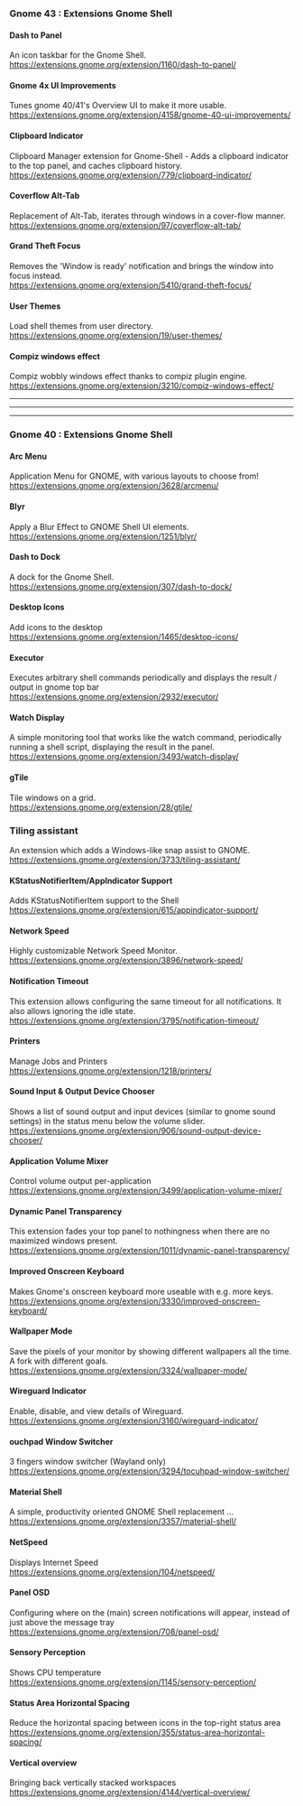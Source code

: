 ### Gnome 43 : Extensions Gnome Shell

#### Dash to Panel
An icon taskbar for the Gnome Shell.  
https://extensions.gnome.org/extension/1160/dash-to-panel/

#### Gnome 4x UI Improvements  
Tunes gnome 40/41's Overview UI to make it more usable.  
https://extensions.gnome.org/extension/4158/gnome-40-ui-improvements/

#### Clipboard Indicator
Clipboard Manager extension for Gnome-Shell - Adds a clipboard indicator to the top panel, and caches clipboard history.  
https://extensions.gnome.org/extension/779/clipboard-indicator/

#### Coverflow Alt-Tab
Replacement of Alt-Tab, iterates through windows in a cover-flow manner.  
https://extensions.gnome.org/extension/97/coverflow-alt-tab/

#### Grand Theft Focus
Removes the 'Window is ready' notification and brings the window into focus instead.  
https://extensions.gnome.org/extension/5410/grand-theft-focus/

#### User Themes
Load shell themes from user directory.  
https://extensions.gnome.org/extension/19/user-themes/

#### Compiz windows effect
Compiz wobbly windows effect thanks to compiz plugin engine.  
https://extensions.gnome.org/extension/3210/compiz-windows-effect/

--- 
--- 
--- 

### Gnome 40 : Extensions Gnome Shell

#### Arc Menu
Application Menu for GNOME, with various layouts to choose from!
https://extensions.gnome.org/extension/3628/arcmenu/

#### Blyr
Apply a Blur Effect to GNOME Shell UI elements.  
https://extensions.gnome.org/extension/1251/blyr/

#### Dash to Dock
A dock for the Gnome Shell.  
https://extensions.gnome.org/extension/307/dash-to-dock/

#### Desktop Icons
Add icons to the desktop  
https://extensions.gnome.org/extension/1465/desktop-icons/

#### Executor
Executes arbitrary shell commands periodically and displays the result / output in gnome top bar  
https://extensions.gnome.org/extension/2932/executor/

#### Watch Display
A simple monitoring tool that works like the watch command, periodically running a shell script, displaying the result in the panel.  
https://extensions.gnome.org/extension/3493/watch-display/

#### gTile
Tile windows on a grid.  
https://extensions.gnome.org/extension/28/gtile/

### Tiling assistant
An extension which adds a Windows-like snap assist to GNOME.  
https://extensions.gnome.org/extension/3733/tiling-assistant/

#### KStatusNotifierItem/AppIndicator Support
Adds KStatusNotifierItem support to the Shell  
https://extensions.gnome.org/extension/615/appindicator-support/

#### Network Speed
Highly customizable Network Speed Monitor.  
https://extensions.gnome.org/extension/3896/network-speed/

#### Notification Timeout
This extension allows configuring the same timeout for all notifications. It also allows ignoring the idle state.  
https://extensions.gnome.org/extension/3795/notification-timeout/

#### Printers
Manage Jobs and Printers  
https://extensions.gnome.org/extension/1218/printers/

#### Sound Input & Output Device Chooser
Shows a list of sound output and input devices (similar to gnome sound settings) in the status menu below the volume slider.  
https://extensions.gnome.org/extension/906/sound-output-device-chooser/

#### Application Volume Mixer
Control volume output per-application  
https://extensions.gnome.org/extension/3499/application-volume-mixer/

#### Dynamic Panel Transparency
This extension fades your top panel to nothingness when there are no maximized windows present.  
https://extensions.gnome.org/extension/1011/dynamic-panel-transparency/

#### Improved Onscreen Keyboard
Makes Gnome's onscreen keyboard more useable with e.g. more keys.  
https://extensions.gnome.org/extension/3330/improved-onscreen-keyboard/

#### Wallpaper Mode
Save the pixels of your monitor by showing different wallpapers all the time. A fork with different goals.  
https://extensions.gnome.org/extension/3324/wallpaper-mode/

#### Wireguard Indicator
Enable, disable, and view details of Wireguard.  
https://extensions.gnome.org/extension/3160/wireguard-indicator/

#### ouchpad Window Switcher
3 fingers window switcher (Wayland only)  
https://extensions.gnome.org/extension/3294/tocuhpad-window-switcher/

#### Material Shell
A simple, productivity oriented GNOME Shell replacement ...  
https://extensions.gnome.org/extension/3357/material-shell/


#### NetSpeed
Displays Internet Speed  
https://extensions.gnome.org/extension/104/netspeed/

#### Panel OSD
Configuring where on the (main) screen notifications will appear, instead of just above the message tray  
https://extensions.gnome.org/extension/708/panel-osd/

#### Sensory Perception  
Shows CPU temperature  
https://extensions.gnome.org/extension/1145/sensory-perception/

#### Status Area Horizontal Spacing  
Reduce the horizontal spacing between icons in the top-right status area  
https://extensions.gnome.org/extension/355/status-area-horizontal-spacing/

#### Vertical overview  
Bringing back vertically stacked workspaces  
https://extensions.gnome.org/extension/4144/vertical-overview/